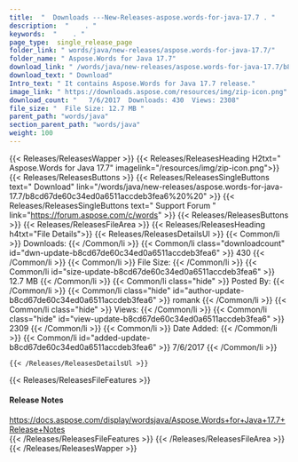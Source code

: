 ```yaml
---
title:  "  Downloads ---New-Releases-aspose.words-for-java-17.7 . " 
description:  "    . " 
keywords:  "    . " 
page_type:  single_release_page
folder_link: " words/java/new-releases/aspose.words-for-java-17.7/"
folder_name: " Aspose.Words for Java 17.7"
download_link: " /words/java/new-releases/aspose.words-for-java-17.7/b8cd67de60c34ed0a6511accdeb3fea6"
download_text: " Download"
Intro_text: " It contains Aspose.Words for Java 17.7 release."
image_link: " https://downloads.aspose.com/resources/img/zip-icon.png"
download_count: "   7/6/2017  Downloads: 430  Views: 2308"
file_size: "  File Size: 12.7 MB "
parent_path: "words/java"
section_parent_path: "words/java"
weight: 100 
---
```


{{< Releases/ReleasesWapper >}}
  {{< Releases/ReleasesHeading H2txt=" Aspose.Words for Java 17.7" imagelink="/resources/img/zip-icon.png">}}
  {{< Releases/ReleasesButtons >}}
    {{< Releases/ReleasesSingleButtons text=" Download" link="/words/java/new-releases/aspose.words-for-java-17.7/b8cd67de60c34ed0a6511accdeb3fea6%20%20" >}}
    {{< Releases/ReleasesSingleButtons text=" Support Forum " link="https://forum.aspose.com/c/words" >}}
  {{< Releases/ReleasesButtons >}}
  {{< Releases/ReleasesFileArea >}}
    {{< Releases/ReleasesHeading h4txt="File Details">}}
    {{< Releases/ReleasesDetailsUl >}}
            {{< Common/li  >}} Downloads: {{< /Common/li >}} 
      {{< Common/li class="downloadcount" id="dwn-update-b8cd67de60c34ed0a6511accdeb3fea6" >}} 430 {{< /Common/li >}} 
      {{< Common/li  >}} File Size: {{< /Common/li >}} 
      {{< Common/li id="size-update-b8cd67de60c34ed0a6511accdeb3fea6" >}} 12.7 MB {{< /Common/li >}} 
      {{< Common/li  class="hide" >}} Posted By: {{< /Common/li >}} 
      {{< Common/li class="hide" id="author-update-b8cd67de60c34ed0a6511accdeb3fea6" >}} romank {{< /Common/li >}} 
      {{< Common/li class="hide"  >}} Views: {{< /Common/li >}} 
      {{< Common/li class="hide" id="view-update-b8cd67de60c34ed0a6511accdeb3fea6" >}} 2309 {{< /Common/li >}} 
      {{< Common/li  >}} Date Added: {{< /Common/li >}} 
      {{< Common/li id="added-update-b8cd67de60c34ed0a6511accdeb3fea6" >}} 7/6/2017 {{< /Common/li >}} 

    {{< /Releases/ReleasesDetailsUl >}}

  {{< Releases/ReleasesFileFeatures >}}
      <h4>Release Notes</h4><div><a href="https://docs.aspose.com/display/wordsjava/Aspose.Words+for+Java+17.7+Release+Notes">https://docs.aspose.com/display/wordsjava/Aspose.Words+for+Java+17.7+Release+Notes</a></div>
  {{< /Releases/ReleasesFileFeatures >}}
 {{< /Releases/ReleasesFileArea >}}
{{< /Releases/ReleasesWapper >}}


